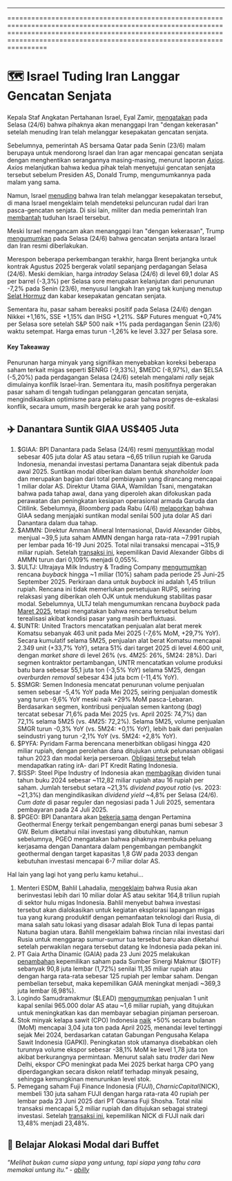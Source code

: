 ---

==================================================================================================================================================================================================================================

# 🗺️ Israel Tuding Iran Langgar Gencatan Senjata

#####

#####

Kepala Staf Angkatan Pertahanan Israel, Eyal Zamir, [mengatakan](https://www.bbc.com/news/live/cn7ze4vmk2pt#:~:text=The%20chief%20of,after%20the%20ceasefire.) pada Selasa (24/6) bahwa pihaknya akan menanggapi Iran "dengan kekerasan" setelah menuding Iran telah melanggar kesepakatan gencatan senjata.

Sebelumnya, pemerintah AS bersama Qatar pada Senin (23/6) malam berupaya untuk mendorong Israel dan Iran agar mencapai gencatan senjata dengan menghentikan serangannya masing-masing, menurut laporan _[Axios](https://www.axios.com/2025/06/23/trump-iran-israel-ceasefire)_. _Axios_ melanjutkan bahwa kedua pihak telah menyetujui gencatan senjata tersebut sebelum Presiden AS, Donald Trump, mengumumkannya pada malam yang sama.

Namun, Israel [menuding](https://www.bbc.com/news/live/cn7ze4vmk2pt#:~:text=The%20chief%20of,after%20the%20ceasefire.) bahwa Iran telah melanggar kesepakatan tersebut, di mana Israel mengeklaim telah mendeteksi peluncuran rudal dari Iran pasca-gencatan senjata. Di sisi lain, militer dan media pemerintah Iran [membantah](https://www.bbc.com/news/live/cn7ze4vmk2pt#:~:text=Iranian%20state%20media%20has%20responded%20to%20Israel%E2%80%99s%20accusations%2C%20saying%20Iran%20denies%20reports%20that%20it%20fired%20a%20missile%20at%20Israel%20after%20the%20ceasefire%20began.) tuduhan Israel tersebut.

Meski Israel mengancam akan menanggapi Iran "dengan kekerasan", Trump [mengumumkan](https://www.cnbc.com/2025/06/23/stock-market-today-live-updates.html) pada Selasa (24/6) bahwa gencatan senjata antara Israel dan Iran resmi diberlakukan.

Merespon beberapa perkembangan terakhir, harga Brent berjangka untuk kontrak Agustus 2025 bergerak volatil sepanjang perdagangan Selasa (24/6). Meski demikian, harga _intraday_ Selasa (24/6) di level 69,1 dolar AS per barrel (-3,3%) per Selasa sore merupakan kelanjutan dari penurunan -7,2% pada Senin (23/6), menyusul langkah Iran yang tak kunjung menutup [Selat Hormuz](https://snips.stockbit.com/snips-terbaru/-as-serang-iran-selat-hormuz-berpotensi-ditutup) dan kabar kesepakatan gencatan senjata.

Sementara itu, pasar saham bereaksi positif pada Selasa (24/6) dengan Nikkei +1,16%, SSE +1,15% dan IHSG +1,21%. S&P Futures menguat +0,74% per Selasa sore setelah S&P 500 naik +1% pada perdagangan Senin (23/6) waktu setempat. Harga emas turun -1,26% ke level 3.327 per Selasa sore.

#### Key Takeaway

Penurunan harga minyak yang signifikan menyebabkan koreksi beberapa saham terkait migas seperti $ENRG (-9,33%), $MEDC (-8,97%), dan $ELSA (-5,20%) pada perdagangan Selasa (24/6) setelah mengalami _rally_ sejak dimulainya konflik Israel-Iran. Sementara itu, masih positifnya pergerakan pasar saham di tengah tudingan pelanggaran gencatan senjata, mengindikasikan optimisme para pelaku pasar bahwa progres de-eskalasi konflik, secara umum, masih bergerak ke arah yang positif.

## ✈️ Danantara Suntik GIAA US$405 Juta

1.  $GIAA: BPI Danantara pada Selasa (24/6) resmi [menyuntikkan](https://market.bisnis.com/read/20250624/192/1887725/danantara-suntik-garuda-indonesia-giaa-modal-rp665-triliun) modal sebesar 405 juta dolar AS atau setara ~6,65 triliun rupiah ke Garuda Indonesia, menandai investasi pertama Danantara sejak dibentuk pada awal 2025. Suntikan modal diberikan dalam bentuk _shareholder loan_ dan merupakan bagian dari total pembiayaan yang dirancang mencapai 1 miliar dolar AS. Direktur Utama GIAA, Wamildan Tsani, mengatakan bahwa pada tahap awal, dana yang diperoleh akan difokuskan pada perawatan dan peningkatan kesiapan operasional armada Garuda dan Citilink. Sebelumnya, _Bloomberg_ pada Rabu (4/6) [melaporkan](https://www.bloomberg.com/news/articles/2025-06-04/garuda-said-in-talks-for-500-million-from-indonesian-fund) bahwa GIAA sedang menjajaki suntikan modal senilai 500 juta dolar AS dari Danantara dalam dua tahap.
2.  $AMMN: Direktur Amman Mineral Internasional, David Alexander Gibbs, menjual ~39,5 juta saham AMMN dengan harga rata-rata ~7.991 rupiah per lembar pada 16-19 Juni 2025. Total nilai transaksi mencapai ~315,9 miliar rupiah. Setelah [transaksi ini](https://www.idx.co.id/StaticData/NewsAndAnnouncement/ANNOUNCEMENTSTOCK/From_EREP/202506/7903e63ff3_e0e21224dd.pdf), kepemilikan David Alexander Gibbs di AMMN turun dari 0,109% menjadi 0,055%.
3.  $ULTJ: Ultrajaya Milk Industry & Trading Company [mengumumkan](https://www.idx.co.id/StaticData/NewsAndAnnouncement/ANNOUNCEMENTSTOCK/From_EREP/202506/e06fb023fb_0a7daa4510.pdf) rencana _buyback_ hingga ~1 miliar (10%) saham pada periode 25 Juni-25 September 2025. Perkiraan dana untuk _buyback_ ini adalah 1,45 triliun rupiah. Rencana ini tidak memerlukan persetujuan RUPS, seiring relaksasi yang diberikan oleh OJK untuk mendukung stabilitas pasar modal. Sebelumnya, ULTJ telah mengumumkan rencana _buyback_ pada [Maret 2025](https://snips.stockbit.com/snips-terbaru/grup-prajogo-pangestu-buyback-rp5-t#:~:text=%24ULTJ%3A%C2%A0Ultrajaya,stabilitas%20pasar%20modal.), tetapi mengatakan bahwa rencana tersebut belum terealisasi akibat kondisi pasar yang masih berfluktuasi.
4.  $UNTR: United Tractors mencatatkan penjualan alat berat merek Komatsu sebanyak 463 unit pada Mei 2025 (-7,6% MoM, +29,7% YoY). Secara kumulatif selama 5M25, penjualan alat berat Komatsu mencapai 2.349 unit (+33,7% YoY), setara 51% dari target 2025 di level 4.600 unit, dengan _market share_ di level 26% (vs. 4M25: 26%, 5M24: 28%). Dari segmen kontraktor pertambangan, UNTR mencatatkan volume produksi batu bara sebesar 55,1 juta ton (-3,5% YoY) selama 5M25, dengan _overburden removal_ sebesar 434 juta bcm (-11,4% YoY).
5.  $SMGR: Semen Indonesia mencatat penurunan volume penjualan semen sebesar -5,4% YoY pada Mei 2025, seiring penjualan domestik yang turun -9,6% YoY meski naik +29% MoM pasca-Lebaran. Berdasarkan segmen, kontribusi penjualan semen kantong (_bag_) tercatat sebesar 71,6% pada Mei 2025 (vs. April 2025: 74,7%) dan 72,1% selama 5M25 (vs. 4M25: 72,2%). Selama 5M25, volume penjualan SMGR turun -0,3% YoY (vs. 5M24: +0,1% YoY), lebih baik dari penjualan seindustri yang turun -2,1% YoY (vs. 5M24: +2,8% YoY).
6.  $PYFA: Pyridam Farma berencana menerbitkan obligasi hingga 420 miliar rupiah, dengan perolehan dana ditujukan untuk pelunasan obligasi tahun 2023 dan modal kerja perseroan. [Obligasi tersebut](https://www.idx.co.id/StaticData/NewsAndAnnouncement/ANNOUNCEMENTSTOCK/From_EREP/202506/d06feacc02_7e2043a80c.pdf) telah mendapatkan rating irA- dari PT Kredit Rating Indonesia.
7.  $ISSP: Steel Pipe Industry of Indonesia akan [membagikan](https://www.idx.co.id/StaticData/NewsAndAnnouncement/ANNOUNCEMENTSTOCK/From_EREP/202506/d5f7d9637e_15a72a920e.pdf) dividen tunai tahun buku 2024 sebesar ~112,82 miliar rupiah atau 16 rupiah per saham. Jumlah tersebut setara ~21,3% _dividend payout ratio_ (vs. 2023: ~21,3%) dan mengindikasikan _dividend yield_ ~4,8% per Selasa (24/6). _Cum date_ di pasar reguler dan negosiasi pada 1 Juli 2025, sementara pembayaran pada 24 Juli 2025.
8.  $PGEO: BPI Danantara akan [bekerja sama](https://www.cnbcindonesia.com/market/20250624115305-17-643449/danantara-mau-investasi-ke-anak-usaha-pertamina--pgeo-) dengan Pertamina Geothermal Energy terkait pengembangan energi panas bumi sebesar 3 GW. Belum diketahui nilai investasi yang dibutuhkan, namun sebelumnya, PGEO mengatakan bahwa pihaknya membuka peluang kerjasama dengan Danantara dalam pengembangan pembangkit geothermal dengan target kapasitas 1,8 GW pada 2033 dengan kebutuhan investasi mencapai 6-7 miliar dolar AS.

Hal lain yang lagi hot yang perlu kamu ketahui...

1.  Menteri ESDM, Bahlil Lahadalia, [mengeklaim](https://www.bloombergtechnoz.com/detail-news/75012/bahlil-ungkap-rusia-akan-investasi-rp165-t-lebih-di-hulu-migas-ri/2) bahwa Rusia akan berinvestasi lebih dari 10 miliar dolar AS atau sekitar 164,8 triliun rupiah di sektor hulu migas Indonesia. Bahlil menyebut bahwa investasi tersebut akan dialokasikan untuk kegiatan eksplorasi lapangan migas tua yang kurang produktif dengan pemanfaatan teknologi dari Rusia, di mana salah satu lokasi yang disasar adalah Blok Tuna di lepas pantai Natuna bagian utara. Bahlil mengeklaim bahwa rincian nilai investasi dari Rusia untuk menggarap sumur-sumur tua tersebut baru akan diketahui setelah perwakilan negara tersebut datang ke Indonesia pada pekan ini.
2.  PT Gaia Artha Dinamic (GAIA) pada 23 Juni 2025 melakukan [penambahan](https://www.idx.co.id/StaticData/NewsAndAnnouncement/ANNOUNCEMENTSTOCK/From_EREP/202506/f18232cfd6_c68c382f68.pdf) kepemilikan saham pada Sumber Sinergi Makmur ($IOTF) sebanyak 90,8 juta lembar (1,72%) senilai 11,35 miliar rupiah atau dengan harga rata-rata sebesar 125 rupiah per lembar saham. Dengan pembelian tersebut, maka kepemilikan GAIA meningkat menjadi ~369,3 juta lembar (6,98%).
3.  Logindo Samudramakmur ($LEAD) [mengumumkan](https://www.idx.co.id/StaticData/NewsAndAnnouncement/ANNOUNCEMENTSTOCK/From_EREP/202506/35c133be80_65ba9953e1.pdf) penjualan 1 unit kapal senilai 965.000 dolar AS atau ~1,6 miliar rupiah, yang ditujukan untuk meningkatkan kas dan membayar sebagian pinjaman perseroan.
4.  Stok minyak kelapa sawit (CPO) Indonesia [naik](https://theedgemalaysia.com/node/760169) +50% secara bulanan (MoM) mencapai 3,04 juta ton pada April 2025, menandai level tertinggi sejak Mei 2024, berdasarkan catatan Gabungan Pengusaha Kelapa Sawit Indonesia (GAPKI). Peningkatan stok utamanya disebabkan oleh turunnya volume ekspor sebesar -38,1% MoM ke level 1,78 juta ton akibat berkurangnya permintaan. Menurut salah satu _trader_ dari New Delhi, ekspor CPO meningkat pada Mei 2025 berkat harga CPO yang diperdagangkan secara diskon relatif terhadap minyak pesaing, sehingga kemungkinan menurunkan level stok.
5.  Pemegang saham Fuji Finance Indonesia ($FUJI), Charnic Capital ($NICK), membeli 130 juta saham FUJI dengan harga rata-rata 40 rupiah per lembar pada 23 Juni 2025 dari PT Okansa Fuji Shosha. Total nilai transaksi mencapai 5,2 miliar rupiah dan ditujukan sebagai strategi investasi. Setelah [transaksi ini](https://www.idx.co.id/StaticData/NewsAndAnnouncement/ANNOUNCEMENTSTOCK/From_EREP/202506/e85f7f342b_b0dc2698ba.pdf), kepemilikan NICK di FUJI naik dari 13,48% menjadi 23,48%.

## 🥧 Belajar Alokasi Modal dari Buffet

###### _"Melihat bukan cuma siapa yang untung, tapi siapa yang tahu cara memakai untung itu." -_ _[abilly](https://stockbit.com/abilly)_

#####
